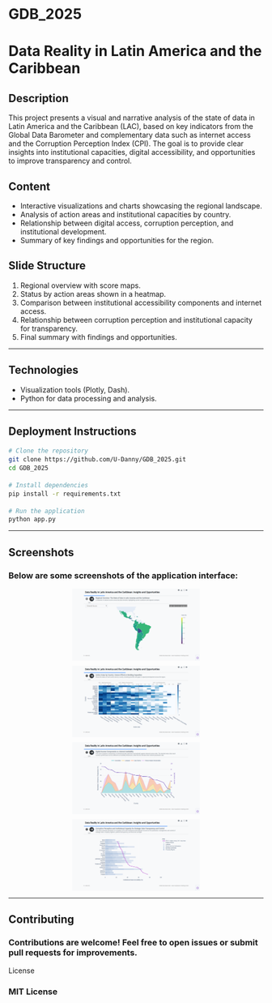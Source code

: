 # GDB_2025

# Data Reality in Latin America and the Caribbean

## Description

This project presents a visual and narrative analysis of the state of data in Latin America and the Caribbean (LAC), based on key indicators from the Global Data Barometer and complementary data such as internet access and the Corruption Perception Index (CPI). The goal is to provide clear insights into institutional capacities, digital accessibility, and opportunities to improve transparency and control.

## Content

- Interactive visualizations and charts showcasing the regional landscape.
- Analysis of action areas and institutional capacities by country.
- Relationship between digital access, corruption perception, and institutional development.
- Summary of key findings and opportunities for the region.

## Slide Structure

1. Regional overview with score maps.
2. Status by action areas shown in a heatmap.
3. Comparison between institutional accessibility components and internet access.
4. Relationship between corruption perception and institutional capacity for transparency.
5. Final summary with findings and opportunities.

---

## Technologies

- Visualization tools (Plotly, Dash).
- Python for data processing and analysis.

---

## Deployment Instructions

```bash
# Clone the repository
git clone https://github.com/U-Danny/GDB_2025.git
cd GDB_2025

# Install dependencies
pip install -r requirements.txt

# Run the application
python app.py

```

---

## Screenshots

### Below are some screenshots of the application interface:

<div style="display: flex; flex-wrap: wrap; gap: 10px; justify-content: center;"> <img src="image/slide_1.png" alt="Screenshot 1" width="50%" /> <img src="image/slide_2.png" alt="Screenshot 2" width="50%" /> <img src="image/slide_3.png" alt="Screenshot 3" width="50%" /> <img src="image/slide_4.png" alt="Screenshot 4" width="50%" />  </div>

---

## Contributing

### Contributions are welcome! Feel free to open issues or submit pull requests for improvements.

License

### MIT License
